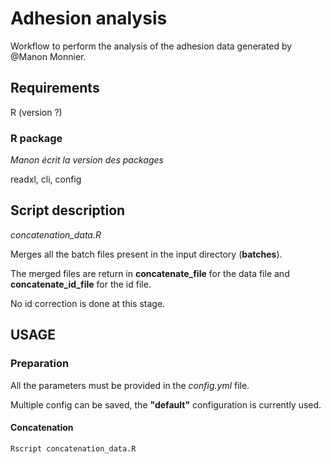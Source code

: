 # Adhesion analysis
Workflow to perform the analysis of the adhesion data generated by @Manon Monnier.

## Requirements

R (version ?)

### R package

_Manon écrit la version des packages_

readxl, cli, config

## Script description

_concatenation_data.R_ 

Merges all the batch files present in the input directory (**batches**). 

The merged files are return in **concatenate_file** for the data file and **concatenate_id_file** for the id file.

No id correction is done at this stage.

## USAGE

### Preparation
All the parameters must be provided in the _config.yml_ file.

Multiple config can be saved, the **"default"** configuration is currently used.

#### Concatenation
``` shell
Rscript concatenation_data.R
```
